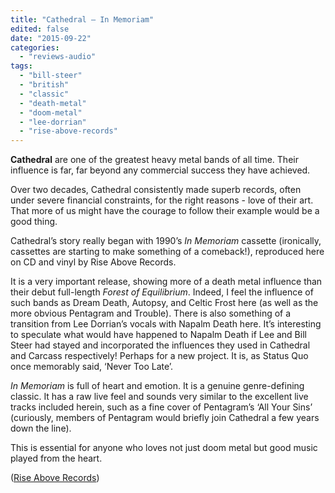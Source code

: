 ```yaml
---
title: "Cathedral – In Memoriam"
edited: false
date: "2015-09-22"
categories:
  - "reviews-audio"
tags:
  - "bill-steer"
  - "british"
  - "classic"
  - "death-metal"
  - "doom-metal"
  - "lee-dorrian"
  - "rise-above-records"
---
```


**Cathedral** are one of the greatest heavy metal bands of all time. Their influence is far, far beyond any commercial success they have achieved.

Over two decades, Cathedral consistently made superb records, often under severe financial constraints, for the right reasons - love of their art. That more of us might have the courage to follow their example would be a good thing.

Cathedral’s story really began with 1990’s _In Memoriam_ cassette (ironically, cassettes are starting to make something of a comeback!), reproduced here on CD and vinyl by Rise Above Records.

It is a very important release, showing more of a death metal influence than their debut full-length _Forest of Equilibrium_. Indeed, I feel the influence of such bands as Dream Death, Autopsy, and Celtic Frost here (as well as the more obvious Pentagram and Trouble). There is also something of a transition from Lee Dorrian’s vocals with Napalm Death here. It’s interesting to speculate what would have happened to Napalm Death if Lee and Bill Steer had stayed and incorporated the influences they used in Cathedral and Carcass respectively! Perhaps for a new project. It is, as Status Quo once memorably said, ‘Never Too Late’.

_In Memoriam_ is full of heart and emotion. It is a genuine genre-defining classic. It has a raw live feel and sounds very similar to the excellent live tracks included herein, such as a fine cover of Pentagram’s ‘All Your Sins’ (curiously, members of Pentagram would briefly join Cathedral a few years down the line).

This is essential for anyone who loves not just doom metal but good music played from the heart.

([Rise Above Records](http://www.riseaboverecords.com/))
